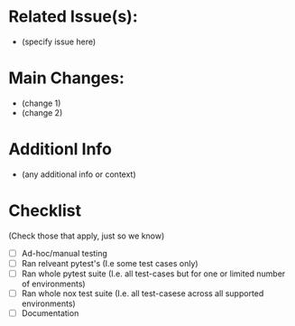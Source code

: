 # Related Issue(s):
- (specify issue here)

# Main Changes:
- (change 1)
- (change 2)

# Additionl Info
- (any additional info or context)


# Checklist
(Check those that apply, just so we know)
- [ ] Ad-hoc/manual testing
- [ ] Ran relveant pytest's 
    (I.e some test cases only)
- [ ] Ran whole pytest suite 
    (I.e. all test-cases but for one or limited number of environments)
- [ ] Ran whole nox test suite 
    (I.e. all test-casese across all supported environments)
- [ ] Documentation
